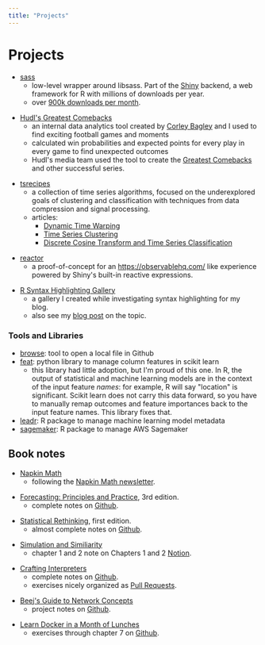 ```yaml
---
title: "Projects"
---
```


# Projects

* [sass](https://github.com/rstudio/sass/)
  * low-level wrapper around libsass. Part of the [Shiny](https://github.com/rstudio/shiny) backend,
    a web framework for R with millions of downloads per year.
  * over [900k downloads per month](https://cranlogs.r-pkg.org/badges/sass).

<!-- spacing -->
* [Hudl's Greatest Comebacks](https://www.hudl.com/video/5ef26c24ab93fb1a10868c39)
  * an internal data analytics tool created by [Corley Bagley](https://www.linkedin.com/in/corley-bagley-55928681/) and I used to find exciting football games and moments
  * calculated win probabilities and expected points for every play in every game to find unexpected outcomes
  * Hudl's media team used the tool to create the [Greatest Comebacks](https://www.hudl.com/video/5ef26c24ab93fb1a10868c39) and other successful series.

<!-- spacing -->
* [tsrecipes](https://github.com/tmastny/tsrecipes/)
  * a collection of time series algorithms, focused on the underexplored goals of clustering and classification
    with techniques from data compression and signal processing.
  * articles:
    * [Dynamic Time Warping](/blog/dynamic-time-warping-time-series-clustering/)
    * [Time Series Clustering](https://tmastny.github.io/tsrecipes/articles/time-series-clustering.html)
    * [Discrete Cosine Transform and Time Series Classification](/blog/discrete-cosine-transform-time-series-classification/)

<!-- spacing -->
* [reactor](https://github.com/tmastny/reactor)
  * a proof-of-concept for an https://observablehq.com/ like experience powered by Shiny's built-in reactive expressions.

<!-- spacing -->
* [R Syntax Highlighting Gallery](/projects/r-syntax-highlighting-gallery)
  * a gallery I created while investigating syntax highlighting
    for my blog. 
  * also see my [blog post](/blog/syntax-highlighting/) on the topic.

### Tools and Libraries

* [browse](https://github.com/tmastny/browse): tool to open a local file in Github
* [feat](https://github.com/tmastny/feat): python library to manage column features in scikit learn
  * this library had little adoption, but I'm proud of this one. In R, the output of statistical and 
    machine learning models are in the context of the input feature *names*: for example, R 
    will say "location" is significant. 
    Scikit learn does not carry this data forward, so you have to manually remap
    outcomes and feature importances back to the input feature names. This library fixes that.
* [leadr](https://github.com/tmastny/leadr): R package to manage machine learning model metadata
* [sagemaker](https://github.com/tmastny/sagemaker): R package to manage AWS Sagemaker

## Book notes

* [Napkin Math](/projects/napkin-math)
  * following the [Napkin Math newsletter](https://sirupsen.com/napkin).

<!-- spacing -->
* [Forecasting: Principles and Practice](https://otexts.com/fpp3/), 3rd edition.
  * complete notes on [Github](https://github.com/tmastny/timeseries/tree/master/vignettes).

<!-- spacing -->
* [Statistical Rethinking](https://xcelab.net/rm/statistical-rethinking/), first edition.
  * almost complete notes on [Github](https://github.com/tmastny/Statistical-Rethinking-Notes).

<!-- spacing -->
* [Simulation and Similiarity](https://www.amazon.com/Simulation-Similarity-Understand-Studies-Philosophy/dp/0190265124)
  * chapter 1 and 2 note on Chapters 1 and 2 [Notion](https://www.notion.so/).

<!-- spacing -->
* [Crafting Interpreters](https://craftinginterpreters.com/)
  * complete notes on [Github](https://github.com/tmastny/crafting-interpreters).
  * exercises nicely organized as [Pull Requests](https://github.com/tmastny/crafting-interpreters/pulls).

<!-- spacing -->
* [Beej's Guide to Network Concepts](https://beej.us/guide/bgnet0/html/split/index.html)
  * project notes on [Github](https://github.com/tmastny/beejs-guide-to-network-concepts).

<!-- spacing -->
* [Learn Docker in a Month of Lunches](https://www.manning.com/books/learn-docker-in-a-month-of-lunches)
  * exercises through chapter 7 on [Github](https://github.com/tmastny/diamol).